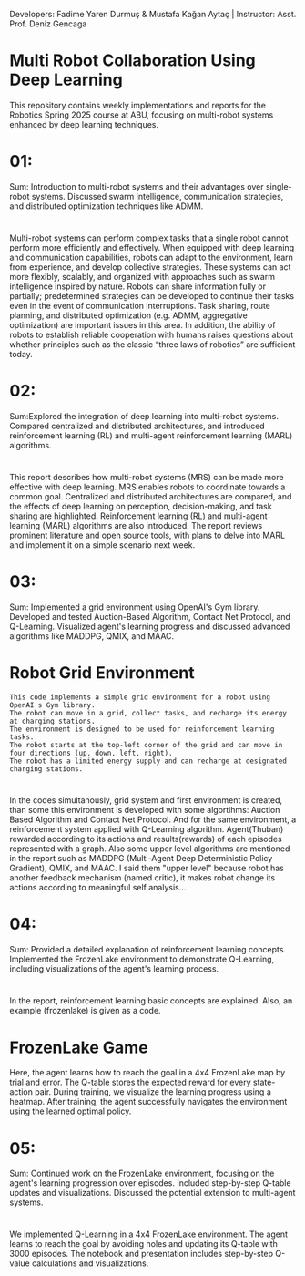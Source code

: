 Developers: Fadime Yaren Durmuş & Mustafa Kağan Aytaç | Instructor: Asst. Prof. Deniz Gencaga

# Multi Robot Collaboration Using Deep Learning
This repository contains weekly implementations and reports for the Robotics Spring 2025 course at ABU, focusing on multi-robot systems enhanced by deep learning techniques.

# 01:
Sum: Introduction to multi-robot systems and their advantages over single-robot systems. Discussed swarm intelligence, communication strategies, and distributed optimization techniques like ADMM.
#
Multi-robot systems can perform complex tasks that a single robot cannot perform more efficiently and effectively. When equipped with deep learning and communication capabilities, robots can adapt to the environment, learn from experience, and develop collective strategies. These systems can act more flexibly, scalably, and organized with approaches such as swarm intelligence inspired by nature. Robots can share information fully or partially; predetermined strategies can be developed to continue their tasks even in the event of communication interruptions. Task sharing, route planning, and distributed optimization (e.g. ADMM, aggregative optimization) are important issues in this area. In addition, the ability of robots to establish reliable cooperation with humans raises questions about whether principles such as the classic “three laws of robotics” are sufficient today.

# 02:
Sum:Explored the integration of deep learning into multi-robot systems. Compared centralized and distributed architectures, and introduced reinforcement learning (RL) and multi-agent reinforcement learning (MARL) algorithms.
#
This report describes how multi-robot systems (MRS) can be made more effective with deep learning. MRS enables robots to coordinate towards a common goal. Centralized and distributed architectures are compared, and the effects of deep learning on perception, decision-making, and task sharing are highlighted. Reinforcement learning (RL) and multi-agent learning (MARL) algorithms are also introduced. The report reviews prominent literature and open source tools, with plans to delve into MARL and implement it on a simple scenario next week.

# 03:
Sum: Implemented a grid environment using OpenAI's Gym library. Developed and tested Auction-Based Algorithm, Contact Net Protocol, and Q-Learning. Visualized agent's learning progress and discussed advanced algorithms like MADDPG, QMIX, and MAAC.

# Robot Grid Environment
    This code implements a simple grid environment for a robot using OpenAI's Gym library.
    The robot can move in a grid, collect tasks, and recharge its energy at charging stations.
    The environment is designed to be used for reinforcement learning tasks.
    The robot starts at the top-left corner of the grid and can move in four directions (up, down, left, right).
    The robot has a limited energy supply and can recharge at designated charging stations.
#
In the codes simultanously, grid system and first environment is created, than some this environment is developed with some algortihms: Auction Based Algorithm and Contact Net Protocol.
And for the same environment, a reinforcement system applied with Q-Learning algorithm. Agent(Thuban) rewarded according to its actions and results(rewards) of each episodes represented with a graph. Also some upper level algorithms are mentioned in the report such as MADDPG (Multi-Agent Deep Deterministic Policy Gradient), QMIX, and MAAC. I said them "upper level" because robot has another feedback mechanism (named critic), it makes robot change its actions according to meaningful self analysis...

# 04:
Sum: Provided a detailed explanation of reinforcement learning concepts. Implemented the FrozenLake environment to demonstrate Q-Learning, including visualizations of the agent's learning process.
#
In the report, reinforcement learning basic concepts are explained. Also, an example (frozenlake) is given as a code.
# FrozenLake Game
Here, the agent learns how to reach the goal in a 4x4 FrozenLake 
map by trial and error. The Q-table stores the expected reward for every 
state-action pair. During training, we visualize the learning progress using a heatmap. 
After training, the agent successfully navigates the environment using the learned optimal 
policy.

# 05:
Sum: Continued work on the FrozenLake environment, focusing on the agent's learning progression over episodes. Included step-by-step Q-table updates and visualizations. Discussed the potential extension to multi-agent systems.
#
We implemented Q-Learning in a 4x4 FrozenLake environment. The agent learns to reach the goal by avoiding holes and updating its Q-table with 3000 episodes. The notebook and presentation includes step-by-step Q-value calculations and visualizations. 
